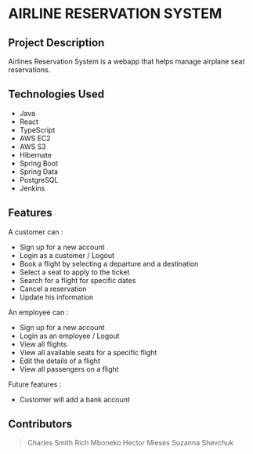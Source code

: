 # AIRLINE RESERVATION SYSTEM

## Project Description

Airlines Reservation System is a webapp that helps manage airplane seat reservations. 

## Technologies Used

* Java
* React
* TypeScript
* AWS EC2
* AWS S3
* Hibernate
* Spring Boot
* Spring Data
* PostgreSQL
* Jenkins

## Features

A customer can :

* Sign up for a new account
* Login as a customer / Logout
* Book a flight by selecting a departure and a destination
* Select a seat to apply to the ticket
* Search for a flight for specific dates
* Cancel a reservation
* Update his information

An employee can :

* Sign up for a new account
* Login as an employee / Logout
* View all flights
* View all available seats for a specific flight
* Edit the details of a flight
* View all passengers on a flight

Future features :

* Customer will add a bank account

## Contributors

> Charles Smith
> Rich Mboneko
> Hector Mieses
> Suzanna Shevchuk
